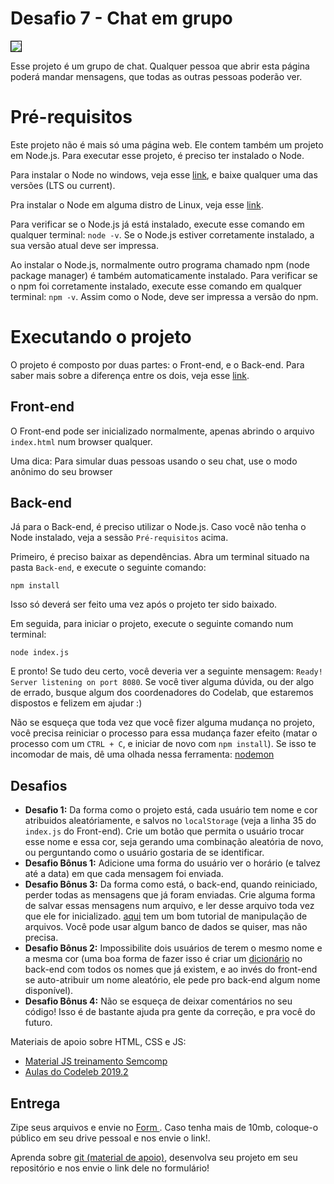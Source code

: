 # Desafio 7 - Chat em grupo

<img src="https://i.imgur.com/hlBNnwk.png" style="border: 1px solid black">

Esse projeto é um grupo de chat. Qualquer pessoa que abrir esta página poderá mandar mensagens, que todas as outras pessoas poderão ver.

# Pré-requisitos

Este projeto não é mais só uma página web. Ele contem também um projeto em Node.js. Para executar esse projeto, é preciso ter instalado o Node.

Para instalar o Node no windows, veja esse [link](https://nodejs.org/en/download/), e baixe qualquer uma das versões (LTS ou current).

Pra instalar o Node em alguma distro de Linux, veja esse [link](https://nodejs.org/en/download/package-manager/).

Para verificar se o Node.js já está instalado, execute esse comando em qualquer terminal: `node -v`. Se o Node.js estiver corretamente instalado, a sua versão atual deve ser impressa.

Ao instalar o Node.js, normalmente outro programa chamado npm (node package manager) é também automaticamente instalado. Para verificar se o npm foi corretamente instalado, execute esse comando em qualquer terminal: `npm -v`. Assim como o Node, deve ser impressa a versão do npm.

# Executando o projeto

O projeto é composto por duas partes: o Front-end, e o Back-end. Para saber mais sobre a diferença entre os dois, veja esse [link](https://blog.udacity.com/2014/12/front-end-vs-back-end-vs-full-stack-web-developers.html).

## Front-end

O Front-end pode ser inicializado normalmente, apenas abrindo o arquivo `index.html` num browser qualquer.

Uma dica: Para simular duas pessoas usando o seu chat, use o modo anônimo do seu browser

## Back-end

Já para o Back-end, é preciso utilizar o Node.js. Caso você não tenha o Node instalado, veja a sessão `Pré-requisitos` acima.

Primeiro, é preciso baixar as dependências. Abra um terminal situado na pasta `Back-end`, e execute o seguinte comando:

```
npm install
```

Isso só deverá ser feito uma vez após o projeto ter sido baixado.

Em seguida, para iniciar o projeto, execute o seguinte comando num terminal:

```
node index.js
```

E pronto! Se tudo deu certo, você deveria ver a seguinte mensagem: `Ready! Server listening on port 8080`. Se você tiver alguma dúvida, ou der algo de errado, busque algum dos coordenadores do Codelab, que estaremos dispostos e felizem em ajudar :)

Não se esqueça que toda vez que você fizer alguma mudança no projeto, você precisa reiniciar o processo para essa mudança fazer efeito (matar o processo com um `CTRL + C`, e iniciar de novo com `npm install`). Se isso te incomodar de mais, dê uma olhada nessa ferramenta: [nodemon](https://www.npmjs.com/package/nodemon)

## Desafios

- **Desafio 1:** Da forma como o projeto está, cada usuário tem nome e cor atribuidos aleatóriamente, e salvos no `localStorage` (veja a linha 35 do `index.js` do Front-end). Crie um botão que permita o usuário trocar esse nome e essa cor, seja gerando uma combinação aleatória de novo, ou perguntando como o usuário gostaria de se identificar.
- **Desafio Bônus 1:** Adicione uma forma do usuário ver o horário (e talvez até a data) em que cada mensagem foi enviada.
- **Desafio Bônus 3:** Da forma como está, o back-end, quando reiniciado, perder todas as mensagens que já foram enviadas. Crie alguma forma de salvar essas mensagens num arquivo, e ler desse arquivo toda vez que ele for inicializado. [aqui](https://tutorialedge.net/nodejs/reading-writing-files-with-nodejs/) tem um bom tutorial de manipulação de arquivos. Você pode usar algum banco de dados se quiser, mas não precisa.
- **Desafio Bônus 2:** Impossibilite dois usuários de terem o mesmo nome e a mesma cor (uma boa forma de fazer isso é criar um [dicionário](https://pietschsoft.com/post/2015/09/05/javascript-basics-how-to-create-a-dictionary-with-keyvalue-pairs) no back-end com todos os nomes que já existem, e ao invés do front-end se auto-atribuir um nome aleatório, ele pede pro back-end algum nome disponível).
- **Desafio Bônus 4:** Não se esqueça de deixar comentários no seu código! Isso é de bastante ajuda pra gente da correção, e pra você do futuro.

Materiais de apoio sobre HTML, CSS e JS:
  - <a href = 'https://ucl-sanca.xyz/Web-Development-Studies'>Material JS treinamento Semcomp</a>
  - <a href = 'https://ucl-sanca.xyz/aulas-codelab'> Aulas do Codeleb 2019.2 </a>
## Entrega
Zipe seus arquivos e envie no <a href = 'https://forms.gle/SeKetjHEeEY3Dw4q6'> Form </a>. Caso tenha mais de 10mb, coloque-o público em seu drive pessoal e nos envie o link!.

Aprenda sobre <a href = 'https://www.youtube.com/watch?v=r9Kauz9B4i8'>git (material de apoio)</a>, desenvolva seu projeto em seu repositório e nos envie o link dele no formulário!
